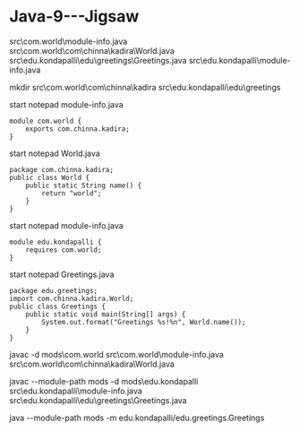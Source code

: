 # Java-9---Jigsaw
src\com.world\module-info.java
src\com.world\com\chinna\kadira\World.java
src\edu.kondapalli\edu\greetings\Greetings.java
src\edu.kondapalli\module-info.java

mkdir src\com.world\com\chinna\kadira src\edu.kondapalli\edu\greetings 

start notepad module-info.java

	module com.world {
        exports com.chinna.kadira;
    }
	
start notepad World.java
	
	package com.chinna.kadira;
    public class World {
        public static String name() {
            return "world";
        }
    }
	
start notepad module-info.java

	module edu.kondapalli {
        requires com.world;
    }

start notepad Greetings.java

    package edu.greetings;
    import com.chinna.kadira.World;
    public class Greetings {
        public static void main(String[] args) {
            System.out.format("Greetings %s!%n", World.name());
        }
    }
	
javac -d mods\com.world src\com.world\module-info.java src\com.world\com\chinna\kadira\World.java

javac --module-path mods -d mods\edu.kondapalli src\edu.kondapalli\module-info.java src\edu.kondapalli\edu\greetings\Greetings.java

java --module-path mods -m edu.kondapalli/edu.greetings.Greetings
